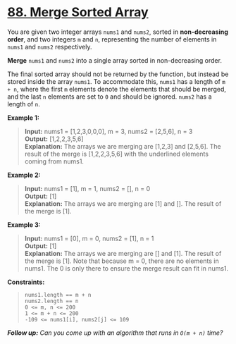 # [88. Merge Sorted Array](https://leetcode.com/problems/merge-sorted-array/)

You are given two integer arrays `nums1` and `nums2`, sorted in **non-decreasing order**, and two integers `m` and `n`, representing the number of elements in `nums1` and `nums2` respectively.

**Merge** `nums1` and `nums2` into a single array sorted in non-decreasing order.

The final sorted array should not be returned by the function, but instead be stored inside the array `nums1`. To accommodate this, `nums1` has a length of `m + n`, where the first `m` elements denote the elements that should be merged, and the last `n` elements are set to `0` and should be ignored. `nums2` has a length of `n`.

 

**Example 1:**

> **Input:** nums1 = [1,2,3,0,0,0], m = 3, nums2 = [2,5,6], n = 3<br>
> **Output:** [1,2,2,3,5,6]<br>
> **Explanation:** The arrays we are merging are [1,2,3] and [2,5,6].
The result of the merge is [1,2,2,3,5,6] with the underlined elements coming from nums1.

**Example 2:**

>**Input:** nums1 = [1], m = 1, nums2 = [], n = 0<br>
>**Output:** [1]<br>
>**Explanation:** The arrays we are merging are [1] and [].
The result of the merge is [1].

**Example 3:**

> **Input:** nums1 = [0], m = 0, nums2 = [1], n = 1<br>
> **Output:** [1]<br>
> **Explanation:** The arrays we are merging are [] and [1].
The result of the merge is [1].
Note that because m = 0, there are no elements in nums1. The 0 is only there to ensure the merge result can fit in nums1.
 

**Constraints:**

> `nums1.length == m + n`<br>
> `nums2.length == n`<br>
> `0 <= m, n <= 200`<br>
> `1 <= m + n <= 200`<br>
> `-109 <= nums1[i], nums2[j] <= 109`
 

***Follow up:** Can you come up with an algorithm that runs in `O(m + n)` time?*